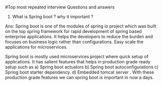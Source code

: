 #Top most repeated interview Questions and answers

1. What is Spring boot ? why it important ?

Ans: Spring boot is one of the modules of spring io project which was built on the top spring framework for rapid development of spring based enterprise applications.
It helps the developers to reduce the burden and focuses on business logic rather than configurations. Easy scale the applications for microservices.

Spring boot is mostly used microservices project where quick setup of applications. It has salient features that helps in production grade ready setup such as 
a) Spring boot actuators b) Spring boot autoconfigurations c) Spring boot starter dependency. d) Embedded tomcat server . With these production grade features we can 
spring boot is important in now a days.
